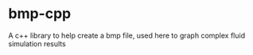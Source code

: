 # bmp-cpp
A c++ library to help create a bmp file, used here to graph complex fluid simulation results
